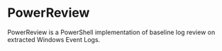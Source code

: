 # PowerReview
PowerReview is a PowerShell implementation of baseline log review on extracted Windows Event Logs.
